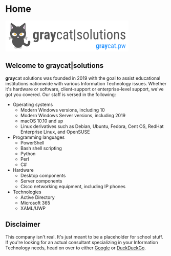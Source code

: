# Home

![graycatsolutions_logo](./img/logo.png)

## Welcome to **gray**cat|solutions

**gray**cat solutions was founded in 2019 with the goal to assist educational institutions nationwide with various Information Technology issues. Whether it's hardware or software, client-support or enterprise-level support, we've got you covered. Our staff is versed in the following:

- Operating systems
  - Modern Windows versions, including 10
  - Modern Windows Server versions, including 2019
  - macOS 10.10 and up
  - Linux derivatives such as Debian, Ubuntu, Fedora, Cent OS, RedHat Enterprise Linux, and OpenSUSE
- Programming languages
  - PowerShell
  - Bash shell scripting
  - Python
  - Perl
  - C#
- Hardware
  - Desktop components
  - Server components
  - Cisco networking equipment, including IP phones
- Technologies
  - Active Directory
  - Microsoft 365
  - XAML/UWP

## Disclaimer

This company isn't real. It's just meant to be a placeholder for school stuff. If you're looking for an actual consultant specializing in your Information Technology needs, head on over to either [Google](https://www.google.com) or [DuckDuckGo](https://www.duckduckgo.com).